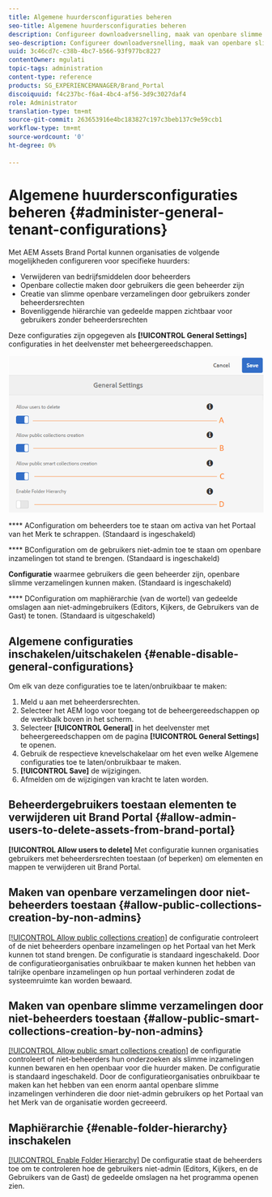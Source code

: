 ```yaml
---
title: Algemene huurdersconfiguraties beheren
seo-title: Algemene huurdersconfiguraties beheren
description: Configureer downloadversnelling, maak van openbare slimme verzamelingen, maak van openbare verzamelingen en stel beheerders in staat elementen op huurders te verwijderen.
seo-description: Configureer downloadversnelling, maak van openbare slimme verzamelingen, maak van openbare verzamelingen en stel beheerders in staat elementen op huurders te verwijderen.
uuid: 3c46cd7c-c38b-4bc7-b566-93f977bc8227
contentOwner: mgulati
topic-tags: administration
content-type: reference
products: SG_EXPERIENCEMANAGER/Brand_Portal
discoiquuid: f4c237bc-f6a4-4bc4-af56-3d9c3027daf4
role: Administrator
translation-type: tm+mt
source-git-commit: 263653916e4bc183827c197c3beb137c9e59ccb1
workflow-type: tm+mt
source-wordcount: '0'
ht-degree: 0%

---
```



# Algemene huurdersconfiguraties beheren {#administer-general-tenant-configurations}

Met AEM Assets Brand Portal kunnen organisaties de volgende mogelijkheden configureren voor specifieke huurders:

* Verwijderen van bedrijfsmiddelen door beheerders
* Openbare collectie maken door gebruikers die geen beheerder zijn
* Creatie van slimme openbare verzamelingen door gebruikers zonder beheerdersrechten
* Bovenliggende hiërarchie van gedeelde mappen zichtbaar voor gebruikers zonder beheerdersrechten

Deze configuraties zijn opgegeven als **[!UICONTROL General Settings]** configuraties in het deelvenster met beheergereedschappen.

![](assets/general-config.png)

****   AConfiguration om beheerders toe te staan om activa van het Portaal van het Merk te schrappen. (Standaard is ingeschakeld)

****   BConfiguration om de gebruikers niet-admin toe te staan om openbare inzamelingen tot stand te brengen. (Standaard is ingeschakeld)

**Configuratie**   waarmee gebruikers die geen beheerder zijn, openbare slimme verzamelingen kunnen maken. (Standaard is ingeschakeld)

****  DConfiguration om maphiërarchie (van de wortel) van gedeelde omslagen aan niet-admingebruikers (Editors, Kijkers, de Gebruikers van de Gast) te tonen. (Standaard is uitgeschakeld)

## Algemene configuraties inschakelen/uitschakelen {#enable-disable-general-configurations}

Om elk van deze configuraties toe te laten/onbruikbaar te maken:

1. Meld u aan met beheerdersrechten.
1. Selecteer het AEM logo voor toegang tot de beheergereedschappen op de werkbalk boven in het scherm.
1. Selecteer **[!UICONTROL General]** in het deelvenster met beheergereedschappen om de pagina **[!UICONTROL General Settings]** te openen.
1. Gebruik de respectieve knevelschakelaar om het even welke Algemene configuraties toe te laten/onbruikbaar te maken.
1. **[!UICONTROL Save]** de wijzigingen.
1. Afmelden om de wijzigingen van kracht te laten worden.

## Beheerdergebruikers toestaan elementen te verwijderen uit Brand Portal {#allow-admin-users-to-delete-assets-from-brand-portal}

**[!UICONTROL Allow users to delete]** Met configuratie kunnen organisaties gebruikers met beheerdersrechten toestaan (of beperken) om elementen en mappen te verwijderen uit Brand Portal.

## Maken van openbare verzamelingen door niet-beheerders toestaan {#allow-public-collections-creation-by-non-admins}

[[!UICONTROL Allow public collections creation]](../using/brand-portal-share-collection.md#main-pars-text-1915052376) de configuratie controleert of de niet beheerders openbare inzamelingen op het Portaal van het Merk kunnen tot stand brengen. De configuratie is standaard ingeschakeld. Door de configuratieorganisaties onbruikbaar te maken kunnen het hebben van talrijke openbare inzamelingen op hun portaal verhinderen zodat de systeemruimte kan worden bewaard.

## Maken van openbare slimme verzamelingen door niet-beheerders toestaan {#allow-public-smart-collections-creation-by-non-admins}

[[!UICONTROL Allow public smart collections creation]](../using/brand-portal-searching.md#main-pars-header-500620467) de configuratie controleert of niet-beheerders hun onderzoeken als slimme inzamelingen kunnen bewaren en hen openbaar voor die huurder maken. De configuratie is standaard ingeschakeld. Door de configuratieorganisaties onbruikbaar te maken kan het hebben van een enorm aantal openbare slimme inzamelingen verhinderen die door niet-admin gebruikers op het Portaal van het Merk van de organisatie worden gecreeerd.

<!-- 
## Allow download acceleration {#allow-download-acceleration}

[[!UICONTROL Allow download acceleration]](../using/accelerated-download.md) configuration lets the organizations to allow accelerated downloads of assets from Brand Portal and shared links, by integrating with IBM Aspera Connect that is an install-on-demand application. The application uses proprietary technology to remove TCP overheads.
-->

## Maphiërarchie {#enable-folder-hierarchy} inschakelen

[[!UICONTROL Enable Folder Hierarchy]](../using/brand-portal-sharing-folders.md#non-admin-user-access-to-shared-folders) De configuratie staat de beheerders toe om te controleren hoe de gebruikers niet-admin (Editors, Kijkers, en de Gebruikers van de Gast) de gedeelde omslagen na het programma openen zien.
